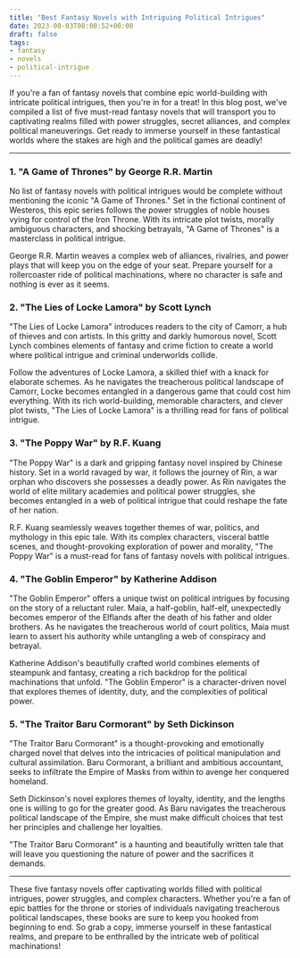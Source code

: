 ```yaml
---
title: "Best Fantasy Novels with Intriguing Political Intrigues"
date: 2023-08-03T00:00:52+00:00
draft: false
tags: 
- fantasy
- novels
- political-intrigue
---
```


If you're a fan of fantasy novels that combine epic world-building with intricate political intrigues, then you're in for a treat! In this blog post, we've compiled a list of five must-read fantasy novels that will transport you to captivating realms filled with power struggles, secret alliances, and complex political maneuverings. Get ready to immerse yourself in these fantastical worlds where the stakes are high and the political games are deadly!

---

### 1. "A Game of Thrones" by George R.R. Martin

No list of fantasy novels with political intrigues would be complete without mentioning the iconic "A Game of Thrones." Set in the fictional continent of Westeros, this epic series follows the power struggles of noble houses vying for control of the Iron Throne. With its intricate plot twists, morally ambiguous characters, and shocking betrayals, "A Game of Thrones" is a masterclass in political intrigue.

George R.R. Martin weaves a complex web of alliances, rivalries, and power plays that will keep you on the edge of your seat. Prepare yourself for a rollercoaster ride of political machinations, where no character is safe and nothing is ever as it seems.

### 2. "The Lies of Locke Lamora" by Scott Lynch

"The Lies of Locke Lamora" introduces readers to the city of Camorr, a hub of thieves and con artists. In this gritty and darkly humorous novel, Scott Lynch combines elements of fantasy and crime fiction to create a world where political intrigue and criminal underworlds collide.

Follow the adventures of Locke Lamora, a skilled thief with a knack for elaborate schemes. As he navigates the treacherous political landscape of Camorr, Locke becomes entangled in a dangerous game that could cost him everything. With its rich world-building, memorable characters, and clever plot twists, "The Lies of Locke Lamora" is a thrilling read for fans of political intrigue.

### 3. "The Poppy War" by R.F. Kuang

"The Poppy War" is a dark and gripping fantasy novel inspired by Chinese history. Set in a world ravaged by war, it follows the journey of Rin, a war orphan who discovers she possesses a deadly power. As Rin navigates the world of elite military academies and political power struggles, she becomes entangled in a web of political intrigue that could reshape the fate of her nation.

R.F. Kuang seamlessly weaves together themes of war, politics, and mythology in this epic tale. With its complex characters, visceral battle scenes, and thought-provoking exploration of power and morality, "The Poppy War" is a must-read for fans of fantasy novels with political intrigues.

### 4. "The Goblin Emperor" by Katherine Addison

"The Goblin Emperor" offers a unique twist on political intrigues by focusing on the story of a reluctant ruler. Maia, a half-goblin, half-elf, unexpectedly becomes emperor of the Elflands after the death of his father and older brothers. As he navigates the treacherous world of court politics, Maia must learn to assert his authority while untangling a web of conspiracy and betrayal.

Katherine Addison's beautifully crafted world combines elements of steampunk and fantasy, creating a rich backdrop for the political machinations that unfold. "The Goblin Emperor" is a character-driven novel that explores themes of identity, duty, and the complexities of political power.

### 5. "The Traitor Baru Cormorant" by Seth Dickinson

"The Traitor Baru Cormorant" is a thought-provoking and emotionally charged novel that delves into the intricacies of political manipulation and cultural assimilation. Baru Cormorant, a brilliant and ambitious accountant, seeks to infiltrate the Empire of Masks from within to avenge her conquered homeland.

Seth Dickinson's novel explores themes of loyalty, identity, and the lengths one is willing to go for the greater good. As Baru navigates the treacherous political landscape of the Empire, she must make difficult choices that test her principles and challenge her loyalties.

"The Traitor Baru Cormorant" is a haunting and beautifully written tale that will leave you questioning the nature of power and the sacrifices it demands.

---

These five fantasy novels offer captivating worlds filled with political intrigues, power struggles, and complex characters. Whether you're a fan of epic battles for the throne or stories of individuals navigating treacherous political landscapes, these books are sure to keep you hooked from beginning to end. So grab a copy, immerse yourself in these fantastical realms, and prepare to be enthralled by the intricate web of political machinations!